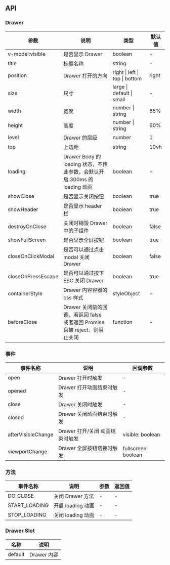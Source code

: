 ## API

### Drawer

| 参数               | 说明                                                                       | 类型                           | 默认值 |
| ------------------ | -------------------------------------------------------------------------- | ------------------------------ | ------ |
| v-model:visible    | 是否显示 Drawer                                                            | boolean                        | -      |
| title              | 标题名称                                                                   | string                         | -      |
| position           | Drawer 打开的方向                                                          | right \| left \| top \| bottom | right  |
| size               | 尺寸                                                                       | large \| default \| small      | -      |
| width              | 宽度                                                                       | number \| string               | 65%    |
| height             | 高度                                                                       | number \| string               | 60%    |
| level              | Drawer 的层级                                                              | number                         | 1      |
| top                | 上边距                                                                     | string                         | 10vh   |
| loading            | Drawer Body 的 loading 状态，不传此参数，会默认开启 300ms 的 loading 动画  | boolean                        | -      |
| showClose          | 是否显示关闭按钮                                                           | boolean                        | true   |
| showHeader         | 是否显示 header 栏                                                         | boolean                        | true   |
| destroyOnClose     | 关闭时销毁 Drawer 中的子组件                                               | boolean                        | false  |
| showFullScreen     | 是否显示全屏按钮                                                           | boolean                        | true   |
| closeOnClickModal  | 是否可以通过点击 modal 关闭 Drawer                                         | boolean                        | false  |
| closeOnPressEscape | 是否可以通过按下 ESC 关闭 Drawer                                           | boolean                        | true   |
| containerStyle     | Drawer 内容容器的 css 样式                                                 | styleObject                    | -      |
| beforeClose        | Drawer 关闭前的回调，若返回 false 或者返回 Promise 且被 reject，则阻止关闭 | function                       | -      |

### 事件

| 事件名称           | 说明                            | 回调参数            |
| ------------------ | ------------------------------- | ------------------- |
| open               | Drawer 打开时触发               | -                   |
| opened             | Drawer 打开动画结束时触发       | -                   |
| close              | Drawer 关闭时触发               | -                   |
| closed             | Drawer 关闭动画结束时触发       | -                   |
| afterVisibleChange | Drawer 打开/关闭 动画结束时触发 | visible: boolean    |
| viewportChange     | Drawer 全屏按钮切换时触发       | fullscreen: boolean |

### 方法

| 事件名称      | 说明              | 参数 | 返回值 |
| ------------- | ----------------- | ---- | ------ |
| DO_CLOSE      | 关闭 Drawer 方法  | -    | -      |
| START_LOADING | 开启 loading 动画 | -    | -      |
| STOP_LOADING  | 关闭 loading 动画 | -    | -      |

### Drawer Slot

| 名称    | 说明        |
| ------- | ----------- |
| default | Drawer 内容 |
